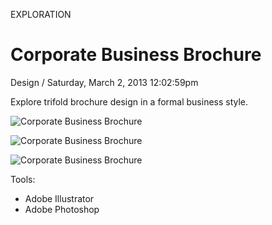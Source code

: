 <p class="type">EXPLORATION</p>

# Corporate Business Brochure

<p class="meta">Design  /  Saturday, March 2, 2013 12:02:59pm</p>

Explore trifold brochure design in a formal business style.

![Corporate Business Brochure](https://farooq-agent.web.app/assets/images/works/details/68-corporate-business-brochure/CORPORATE-TRIFOLD-BROCHURE-(123).jpg)

![Corporate Business Brochure](https://farooq-agent.web.app/assets/images/works/details/68-corporate-business-brochure/CORPORATE-TRIFOLD-BROCHURE-(456).jpg)

![Corporate Business Brochure](https://farooq-agent.web.app/assets/images/works/large/s2Sev9hP_work_image.jpg)

Tools:
- Adobe Illustrator
- Adobe Photoshop
